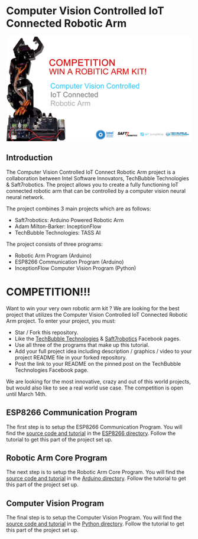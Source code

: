 # Computer Vision Controlled IoT Connected Robotic Arm

![Computer Vision Controlled IoT Connected Robotic Arm](Images/robotic-arm.jpg)

## Introduction

The Computer Vision Controlled IoT Connect Robotic Arm project is a collaboration between Intel Software Innovators, TechBubble Technologies & Saft7robotics. The project allows you to create a fully functioning IoT connected robotic arm that can be controlled by a computer vision neural neural network.

The project combines 3 main projects which are as follows:

- Saft7robotics: Arduino Powered Robotic Arm
- Adam Milton-Barker: InceptionFlow
- TechBubble Technologies: TASS AI

The project consists of three programs:

- Robotic Arm Program (Arduino)
- ESP8266 Communication Program (Arduino)
- InceptionFlow Computer Vision Program (Python)

# COMPETITION!!!

Want to win your very own robotic arm kit ? We are looking for the best project that utilizes the Computer Vision Controlled IoT Connected Robotic Arm project. To enter your project, you must:

- Star / Fork this repository.
- Like the [TechBubble Technologies](https://www.facebook.com/TechBubbleInfo "TechBubble Technologies") & [Saft7robotics](https://www.facebook.com/TechBubbleInfo "Saft7robotics") Facebook pages.
- Use all three of the programs that make up this tutorial.
- Add your full project idea including description / graphics / video to your project README file in your forked repository.
- Post the link to your README on the pinned post on the TechBubble Technologies Facebook page.

We are looking for the most innovative, crazy and out of this world projects, but would also like to see a real world use case. The competition is open until March 14th.

## ESP8266 Communication Program

The first step is to setup the ESP8266 Communication Program. You will find the [source code and tutorial](https://github.com/TechBubbleTechnologies/IoT-JumpWay-Intel-Examples/tree/master/Robotic-Arm/ESP8266 "source code and tutorial") in the [ESP8266 directory](https://github.com/TechBubbleTechnologies/IoT-JumpWay-Intel-Examples/tree/master/Robotic-Arm/ESP8266 "ESP8266 directory"). Follow the tutorial to get this part of the project set up. 

## Robotic Arm Core Program

The next step is to setup the Robotic Arm Core Program. You will find the [source code and tutorial](https://github.com/TechBubbleTechnologies/IoT-JumpWay-Intel-Examples/tree/master/Robotic-Arm/Arduino "source code and tutorial") in the [Arduino directory](https://github.com/TechBubbleTechnologies/IoT-JumpWay-Intel-Examples/tree/master/Robotic-Arm/Arduino "Arduino directory"). Follow the tutorial to get this part of the project set up.   

## Computer Vision Program

The final step is to setup the Computer Vision Program. You will find the [source code and tutorial](https://github.com/TechBubbleTechnologies/IoT-JumpWay-Intel-Examples/tree/master/Robotic-Arm/Python "source code and tutorial") in the [Python directory](https://github.com/TechBubbleTechnologies/IoT-JumpWay-Intel-Examples/tree/master/Robotic-Arm/Python "Python directory"). Follow the tutorial to get this part of the project set up.   




